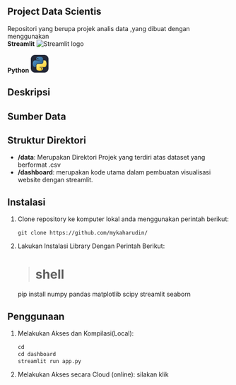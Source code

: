 ## Project Data Scientis
Repositori yang berupa projek analis data ,yang dibuat dengan menggunakan<br>
**Streamlit** 
<img src="https://user-images.githubusercontent.com/7164864/217935870-c0bc60a3-6fc0-4047-b011-7b4c59488c91.png" alt="Streamlit logo"></img><br><br>
**Python** <img src="https://github.com/tandpfun/skill-icons/blob/main/icons/Python-Dark.svg" alt="Python logo" height="40"></img>

## Deskripsi

## Sumber Data


## Struktur Direktori

- **/data**: Merupakan Direktori Projek yang terdiri atas dataset yang berformat .csv
- **/dashboard**: merupakan kode utama dalam pembuatan visualisasi website dengan streamlit.

## Instalasi

1. Clone repository ke komputer lokal anda menggunakan perintah berikut:

   ```shell
   git clone https://github.com/mykaharudin/
   ```
   
2. Lakukan Instalasi Library Dengan Perintah Berikut:

    ># shell
    pip install 
    numpy
    pandas
    matplotlib
    scipy
    streamlit
    seaborn
    

## Penggunaan
1. Melakukan Akses dan Kompilasi(Local):

    ```shell
    cd 
    cd dashboard
    streamlit run app.py
    ```
2. Melakukan Akses secara Cloud (online):
   silakan klik
